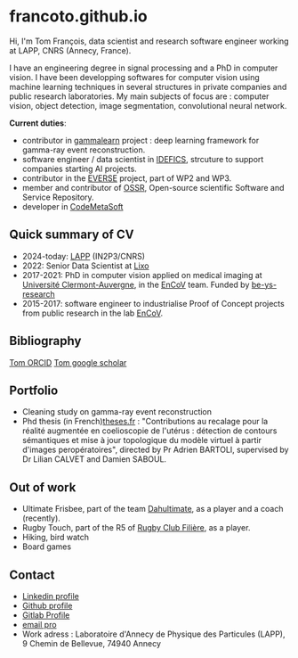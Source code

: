 # francoto.github.io

<!-- inspired from [thomas vuillaume github page](https://vuillaut.github.io/) -->

Hi, I'm Tom François, data scientist and research software engineer working at LAPP, CNRS (Annecy, France).

I have an engineering degree in signal processing and a PhD in computer vision.
I have been developping softwares for computer vision using machine learning techniques in several structures in private companies and public research laboratories.
My main subjects of focus are : computer vision, object detection, image segmentation, convolutional neural network.   

**Current duties**:

- contributor in [gammalearn](https://gammalearn.pages.in2p3.fr/pages/) project : deep learning framework for gamma-ray event reconstruction.
- software engineer / data scientist in [IDEFICS](https://idefics.fr/), strcuture to support companies starting AI projects.
- contributor in the [EVERSE](https://everse.software/) project, part of WP2 and WP3.
- member and contributor of [OSSR](https://projectescape.eu/ossr), Open-source scientific Software and Service Repository.
- developer in [CodeMetaSoft](https://oscars-project.eu/projects/codemetasoft)

## Quick summary of CV

- 2024-today: [LAPP](https://lapp.in2p3.fr/) (IN2P3/CNRS)
- 2022: Senior Data Scientist at [Lixo](lixo.tech)
- 2017-2021: PhD in computer vision applied on medical imaging at [Université Clermont-Auvergne](https://www.uca.fr/), in the [EnCoV](https://encov.ip.uca.fr/) team. Funded by [be-ys-research](https://www.be-ys-research.com/)
- 2015-2017: software engineer to industrialise Proof of Concept projects from public research in the lab [EnCoV](https://encov.ip.uca.fr/).

## Bibliography

[Tom ORCID](https://orcid.org/0000-0001-5226-3089)
[Tom google scholar](https://scholar.google.com/citations?user=n_l1QdUAAAAJ&hl=fr&oi=ao)

## Portfolio

- Cleaning study on gamma-ray event reconstruction
- Phd thesis (in French)[theses.fr](https://theses.fr/2021UCFAC112) : "Contributions au recalage pour la réalité augmentée en coelioscopie de l'utérus : détection de contours sémantiques et mise à jour topologique du modèle virtuel à partir d'images peropératoires", directed by Pr Adrien BARTOLI, supervised by Dr Lilian CALVET and Damien SABOUL.

## Out of work

- Ultimate Frisbee, part of the team [Dahultimate](https://www.dahultimate.fr/), as a player and a coach (recently).
- Rugby Touch, part of the R5 of [Rugby Club Filière](https://www.rugbyclubfilliere.fr/page/2831175-presentation), as a player.
- Hiking, bird watch
- Board games

## Contact

- [Linkedin profile](https://www.linkedin.com/in/tomfrancois/)
- [Github profile](https://github.com/francoto)
- [Gitlab Profile](https://gitlab.com/tofranco)
- [email pro](tom.francois@lapp.in2p3.fr)
- Work adress :  Laboratoire d'Annecy de Physique des Particules (LAPP), 9 Chemin de Bellevue, 74940 Annecy
